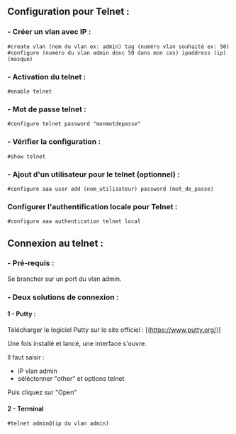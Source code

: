## Configuration pour Telnet :

### - Créer un vlan avec IP :

    #create vlan (nom du vlan ex: admin) tag (numéro vlan souhaité ex: 50)
    #configure (numéro du vlan admin donc 50 dans mon cas) ipaddress (ip) (masque)


### - Activation du telnet :

    #enable telnet


### - Mot de passe telnet :

    #configure telnet password "monmotdepasse"


### - Vérifier la configuration :

    #show telnet

### - Ajout d'un utilisateur pour le telnet (optionnel) :

    #configure aaa user add (nom_utilisateur) password (mot_de_passe)

### Configurer l'authentification locale pour Telnet :

    #configure aaa authentication telnet local


## Connexion au telnet :

### - Pré-requis :

Se brancher sur un port du vlan admin.


### - Deux solutions de connexion :

#### 1 - Putty :

Télécharger le logiciel Putty sur le site officiel : [(https://www.putty.org/)]

Une fois installé et lancé, une interface s'ouvre.

Il faut saisir :
  - IP vlan admin
  - séléctonner "other" et options telnet

Puis cliquez sur "Open"


#### 2 - Terminal

    #telnet admin@(ip du vlan admin)
